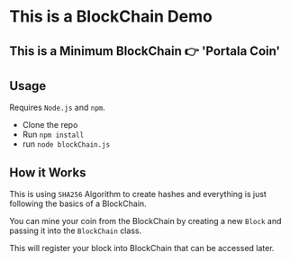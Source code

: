 # This is a BlockChain Demo

## This is a Minimum BlockChain 👉 'Portala Coin'

## Usage

Requires `Node.js` and `npm`.

* Clone the repo
* Run `npm install`
* run `node blockChain.js`

## How it Works

This is using `SHA256` Algorithm to create hashes and everything is just following the basics of a BlockChain.

You can mine your coin from the BlockChain by creating a new `Block` and passing it into the `BlockChain` class.

This will register your block into BlockChain that can be accessed later.
